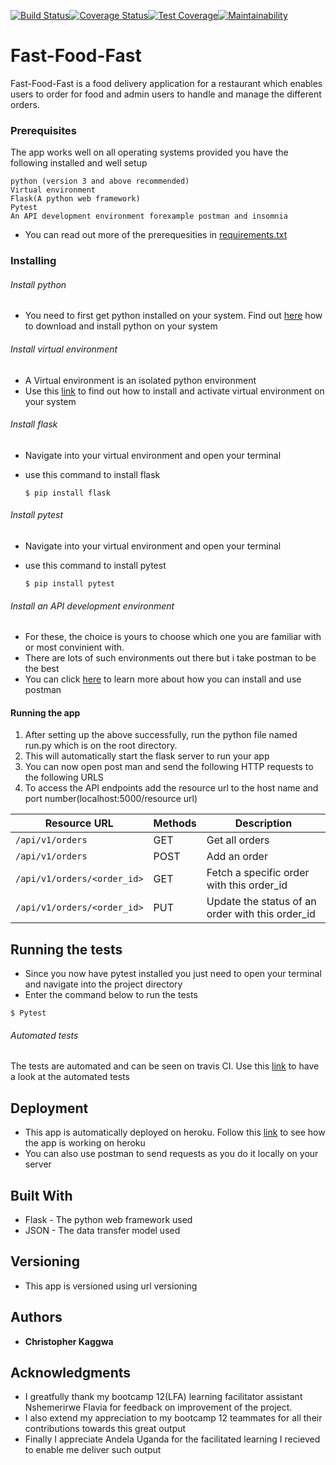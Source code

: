 [![Build Status](https://travis-ci.org/kaggwachristopher/Fast-Food-Fast.svg?branch=api)](https://travis-ci.org/kaggwachristopher/Fast-Food-Fast)[![Coverage Status](https://coveralls.io/repos/github/kaggwachristopher/Fast-Food-Fast/badge.svg?branch=api)](https://coveralls.io/github/kaggwachristopher/Fast-Food-Fast?branch=api)[![Test Coverage](https://api.codeclimate.com/v1/badges/7e866f55b4e3f8e28a17/test_coverage)](https://codeclimate.com/github/kaggwachristopher/Fast-Food-Fast/test_coverage)[![Maintainability](https://api.codeclimate.com/v1/badges/7e866f55b4e3f8e28a17/maintainability)](https://codeclimate.com/github/kaggwachristopher/Fast-Food-Fast/maintainability)

# Fast-Food-Fast

Fast-Food-Fast is a food delivery application for a restaurant which enables users to order for food and admin users to handle and manage the different orders.


### Prerequisites

The app works well on all operating systems provided you have the following installed and well setup 

```
python (version 3 and above recommended)
Virtual environment
Flask(A python web framework)
Pytest
An API development environment forexample postman and insomnia
```
* You can read out more of the prerequesities in [requirements.txt](https://github.com/kaggwachristopher/Fast-Food-Fast/blob/api/requirements.txt)

### Installing

###### Install python

* You need to first get python installed on your system. Find out [here](https://realpython.com/installing-python/) how to download and install python on your system

###### Install virtual environment
* A Virtual environment is an isolated python environment
* Use this [link](https://packaging.python.org/guides/installing-using-pip-and-virtualenv/) to find out how to install and activate virtual environment on your system 

###### Install flask
* Navigate into your virtual environment and open your terminal
* use this command to install flask 

    ```$ pip install flask```

###### Install pytest
* Navigate into your virtual environment and open your terminal
* use this command to install pytest 

    ```$ pip install pytest```

###### Install an API development environment
* For these, the choice is yours to choose which one you are familiar with or most convinient with.
* There are lots of such environments out there but i take postman to be the best
* You can click [here](https://www.getpostman.com/docs/v6/postman/launching_postman/installation_and_updates) to learn more about how you can install and use postman
#### Running the app
1. After setting up the above successfully, run the python file named run.py which is on the root directory. 
2. This will automatically start the flask server to run your app
3. You can now open post man and send the following HTTP requests to the following URLS
4. To access the API endpoints add the resource url to the host name and port number(localhost:5000/resource url)  

|Resource URL|Methods   |Description|
|----------------|------------|-------------|
|`/api/v1/orders` |GET |Get all orders|
|`/api/v1/orders` |POST |Add an order|
|`/api/v1/orders/<order_id>` |GET|Fetch a specific order with this order_id|
|`/api/v1/orders/<order_id>` |PUT |Update the status of an order with this order_id |

## Running the tests

* Since you now have pytest installed you just need to open your terminal and navigate into the project directory
* Enter the command below to run the tests

```$ Pytest```

###### Automated tests
The tests are automated and can be seen on travis CI. Use this [link](https://travis-ci.org/kaggwachristopher/Fast-Food-Fast) to have a look at the automated tests 

## Deployment

* This app is automatically deployed on heroku. Follow this [link](https://fast-foods.herokuapp.com) to see how the app is working on heroku
* You can also use postman to send requests as you do it locally on your server 
## Built With

* Flask - The python web framework used
* JSON - The data transfer model used

## Versioning

* This app is versioned using url versioning

## Authors

* **Christopher Kaggwa** 

## Acknowledgments

* I greatfully thank my bootcamp 12(LFA) learning facilitator assistant Nshemerirwe Flavia for feedback on improvement of the project. 
* I also extend my appreciation to my bootcamp 12 teammates for all their contributions towards this great output
* Finally I appreciate Andela Uganda for the facilitated learning I recieved to enable me deliver such output




